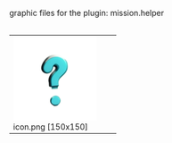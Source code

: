graphic files for the plugin: mission.helper<br>
<br>
<table>
	<tr valign="bottom">
		<td><a href="https://github.com/zuckung/endless-sky-plugins/blob/main/myplugins/mission.helper/icon.png"><img src="https://raw.githubusercontent.com/zuckung/endless-sky-plugins/refs/heads/main/myplugins/mission.helper/icon.png" width="150" height="150"></a><br>
		icon.png [150x150]</td>
		<td></td>
		<td></td>
	</tr>
</table>

